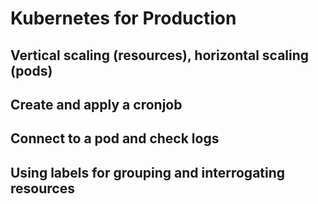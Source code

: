 # Kubernetes for Production

## Vertical scaling (resources), horizontal scaling (pods)

## Create and apply a cronjob

## Connect to a pod and check logs

## Using labels for grouping and interrogating resources
